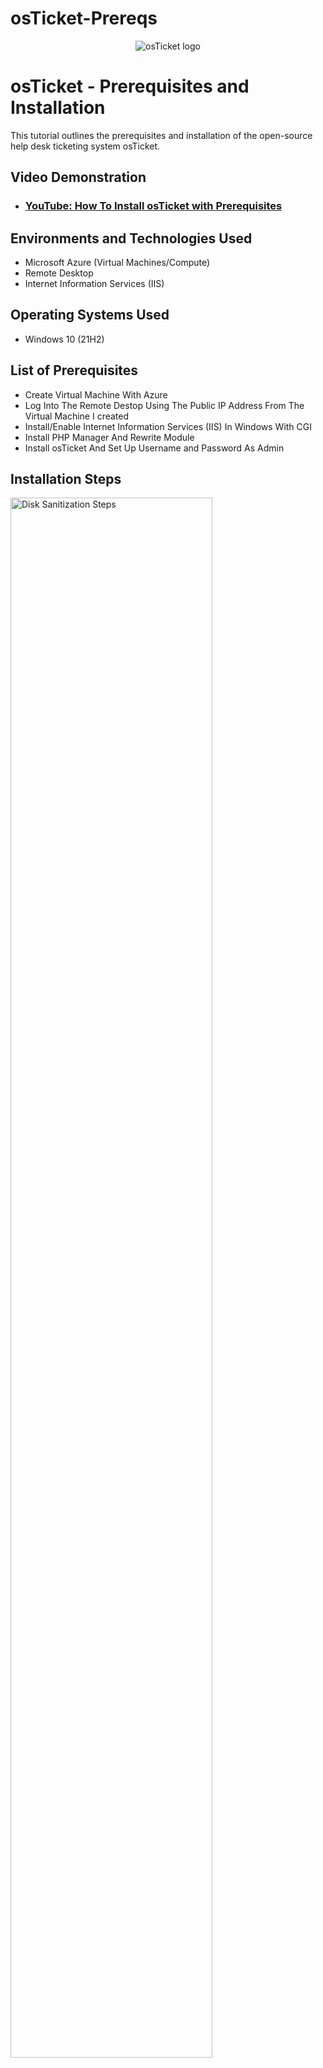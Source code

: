 # osTicket-Prereqs

<p align="center">
<img src="https://i.imgur.com/Clzj7Xs.png" alt="osTicket logo"/>
</p>

<h1>osTicket - Prerequisites and Installation</h1>
This tutorial outlines the prerequisites and installation of the open-source help desk ticketing system osTicket.<br />


<h2>Video Demonstration</h2>

- ### [YouTube: How To Install osTicket with Prerequisites](https://www.youtube.com)

<h2>Environments and Technologies Used</h2>

- Microsoft Azure (Virtual Machines/Compute)
- Remote Desktop
- Internet Information Services (IIS)

<h2>Operating Systems Used </h2>

- Windows 10</b> (21H2)

<h2>List of Prerequisites</h2>

- Create Virtual Machine With Azure
- Log Into The Remote Destop Using The Public IP Address From The Virtual Machine I created
- Install/Enable Internet Information Services (IIS) In Windows With CGI 
- Install PHP Manager And Rewrite Module
- Install osTicket And Set Up Username and Password As Admin

<h2>Installation Steps</h2>

<p>
<img src="https://github.com/user-attachments/assets/895e06c6-8fef-474b-ba4b-94e6f3d10dde" height="80%" width="80%" alt="Disk Sanitization Steps"/>
</p>
<p>
Here shows the creation of my Virtual Machine in Azure with a Pay-as-you-go Subscription. I would then use that Public IP address to log into Remote Desktop.
</p>
<br />

<p>
<img src="https://github.com/user-attachments/assets/3778740a-dc27-4a96-a769-29313062a10c" height="80%" width="80%" alt="Disk Sanitization Steps"/>
</p>
<p>
Here shows my success with installing and enabling IIS with CGI on Windows. If this were done incorrectly, the webpage would give an error message. 
</p>
<br />


